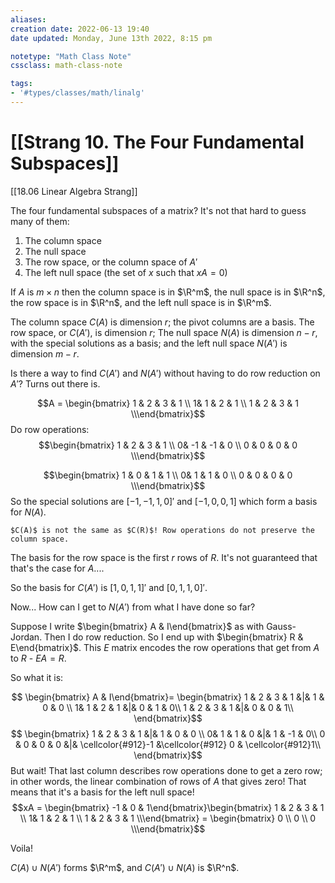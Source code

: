 ```yaml
---
aliases:
creation date: 2022-06-13 19:40
date updated: Monday, June 13th 2022, 8:15 pm

notetype: "Math Class Note"
cssclass: math-class-note

tags: 
- '#types/classes/math/linalg'
---
```


# [[Strang 10. The Four Fundamental Subspaces]]
[[18.06  Linear Algebra Strang]]

The four fundamental subspaces of a matrix? It's not that hard to guess many of them:

1) The column space
2) The null space
3) The row space, or the column space of $A'$
4) The left null space (the set of $x$ such that $xA = 0$)

If $A$ is $m \times n$ then the column space is in $\R^m$, the null space is in $\R^n$, the row space is in $\R^n$, and the left null space is in $\R^m$. 

The column space $C(A)$ is dimension $r$; the pivot columns are a basis.
The row space, or $C(A')$, is dimension $r$;
The null space $N(A)$ is dimension $n - r$, with the special solutions as a basis;
and the left null space $N(A')$ is dimension $m - r$. 

Is there a way to find $C(A')$ and $N(A')$ without having to do row reduction on $A'$? Turns out there is.

$$A = \begin{bmatrix} 1 & 2 & 3 & 1 \\ 1& 1 & 2 & 1 \\ 1 & 2 & 3 & 1 \\\end{bmatrix}$$
Do row operations:
$$\begin{bmatrix} 1 & 2 & 3 & 1 \\ 0& -1 & -1 & 0 \\ 0 & 0 & 0 & 0 \\\end{bmatrix}$$

$$\begin{bmatrix} 1 & 0 & 1 & 1 \\ 0& 1 & 1 & 0 \\ 0 & 0 & 0 & 0 \\\end{bmatrix}$$
So the special solutions are $[-1, -1, 1, 0]'$ and $[-1,0,0,1$] which form a basis for $N(A)$. 

```ad-warning
$C(A)$ is not the same as $C(R)$! Row operations do not preserve the column space.
```

The basis for the row space is the first $r$ rows of $R$. It's not guaranteed that that's the case for $A$.... 

So the basis for $C(A')$ is $[1,0,1,1]'$ and $[0,1,1,0]'$. 


Now... How can I get to $N(A')$ from what I have done so far? 

Suppose I write $\begin{bmatrix} A & I\end{bmatrix}$ as with Gauss-Jordan. Then I do row reduction. So I end up with $\begin{bmatrix} R & E\end{bmatrix}$. This $E$ matrix encodes the row operations that get from $A$ to $R$ - $EA = R$. 

So what it is: 

$$ \begin{bmatrix} A & I\end{bmatrix}= \begin{bmatrix} 1 & 2 & 3 & 1 &|& 1 & 0 & 0 \\ 1& 1 & 2 & 1 &|& 0 & 1 & 0\\ 1 & 2 & 3 & 1 &|& 0 & 0 & 1\\ \end{bmatrix}$$
$$ \begin{bmatrix} 1 & 2 & 3 & 1 &|& 1 & 0 & 0 \\ 0& 1 & 1 & 0 &|& 1 & -1 & 0\\ 0 & 0 & 0 & 0 &|& \cellcolor{#912}-1 &\cellcolor{#912} 0 & \cellcolor{#912}1\\ \end{bmatrix}$$
But wait! That last column describes row operations done to get a zero row; in other words, the linear combination of rows of $A$ that gives zero!
That means that it's a basis for the left null space! 
$$xA = \begin{bmatrix} -1 & 0 & 1\end{bmatrix}\begin{bmatrix} 1 & 2 & 3 & 1 \\ 1& 1 & 2 & 1 \\ 1 & 2 & 3 & 1 \\\end{bmatrix} = \begin{bmatrix} 0 \\ 0 \\ 0 \\\end{bmatrix}$$

Voila!



$C(A) \cup N(A')$ forms $\R^m$, and $C(A') \cup N(A)$ is $\R^n$. 
